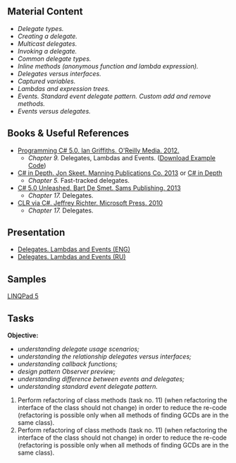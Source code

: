 ## Material Content 
- *Delegate types.*
- *Creating a delegate.*
- *Multicast delegates.*
- *Invoking a delegate.*
- *Common delegate types.*
- *Inline methods (anonymous function and  lambda expression).*
- *Delegates versus interfaces.*
- *Captured variables.*
- *Lambdas and expression trees.*
- *Events. Standard event delegate pattern. Custom add and remove methods.*
- *Events versus delegates.*

## Books & Useful References 
- [Programming C# 5.0. Ian Griffiths. O'Reilly Media. 2012.](http://shop.oreilly.com/product/0636920024064.do) 
    - *Chapter 9.* Delegates, Lambdas and Events. ([Download Example Code](https://resources.oreilly.com/examples/0636920024064/blob/master/Ch09.zip)) 
- [C# in Depth. Jon Skeet. Manning Publications Co. 2013](https://www.manning.com/books/c-sharp-in-depth-third-edition) or [C# in Depth](https://livebook.manning.com/#!/book/c-sharp-in-depth-third-edition/chapter-1/)
   - *Chapter 5.* Fast-tracked delegates.
- [C# 5.0 Unleashed. Bart De Smet. Sams Publishing. 2013](https://www.goodreads.com/book/show/16284093-c-5-0-unleashed)
   - *Chapter 17.* Delegates.
- [CLR via C#. Jeffrey Richter. Microsoft Press. 2010](https://www.goodreads.com/book/show/7121415-clr-via-c)
   - *Chapter 17.* Delegates.

## Presentation 
- [Delegates. Lambdas and Events (ENG)](https://github.com/EPM-RD-NETLAB/.NET-Framework-modules/blob/master/M9.%20Delegates.%20Lambdas%20and%20Events/Delegates.%20Lambdas%20and%20Events.pptx)
- [Delegates. Lambdas and Events (RU)]()

## Samples 
[LINQPad 5](https://github.com/EPM-RD-NETLAB/.NET-Framework-modules/tree/master/M9.%20Delegates.%20Lambdas%20and%20Events/LINQPadQueries.Delegates)

## Tasks  
**Objective:**
- *understanding delegate usage scenarios;*
- *understanding the relationship delegates versus interfaces;*
- *understanding callback functions;*
- *design pattern Observer preview;*
- *understanding difference between events and delegates;*
- *understanding standard event delegate pattern.*

1. Perform refactoring of class methods (task no. 11) (when refactoring the interface of the class should not change) in order to reduce the re-code (refactoring is possible only when all methods of finding GCDs are in the same class). 
2. Perform refactoring of class methods (task no. 11) (when refactoring the interface of the class should not change) in order to reduce the re-code (refactoring is possible only when all methods of finding GCDs are in the same class).
